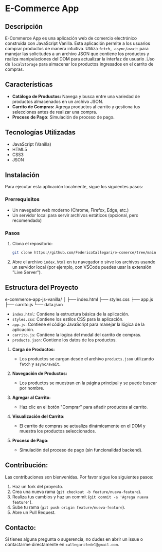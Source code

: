 # E-Commerce App

## Descripción

E-Commerce App es una aplicación web de comercio electrónico construida con JavaScript Vanilla. Esta aplicación permite a los usuarios comprar productos de manera intuitiva. Utiliza `fetch, async/await` para manejar las solicitudes a un archivo JSON que contiene los productos y realiza manipulaciones del DOM para actualizar la interfaz de usuario .Uso de `localStorage` para almacenar los productos ingresados en el carrito de compras.

## Características

- **Catálogo de Productos:** Navega y busca entre una variedad de productos almacenados en un archivo JSON.
- **Carrito de Compras:** Agrega productos al carrito y gestiona tus selecciones antes de realizar una compra.
- **Proceso de Pago:** Simulación de proceso de pago.

## Tecnologías Utilizadas

- JavaScript (Vanilla)
- HTML5
- CSS3
- JSON

## Instalación

Para ejecutar esta aplicación localmente, sigue los siguientes pasos:

### Prerrequisitos

- Un navegador web moderno (Chrome, Firefox, Edge, etc.)
- Un servidor local para servir archivos estáticos (opcional, pero recomendado)

### Pasos

1. Clona el repositorio:
    ```bash
    git clone https://github.com/FedericoCallegari/e-comerce/tree/main
    ```

2. Abre el archivo `index.html` en tu navegador o sirve los archivos usando un servidor local (por ejemplo, con VSCode puedes usar la extensión "Live Server").

## Estructura del Proyecto

e-commerce-app-js-vanilla/
│
├── index.html
├── styles.css
├── app.js
├── carrito.js
└── data.json

- `index.html`: Contiene la estructura básica de la aplicación.
- `styles.css`: Contiene los estilos CSS para la aplicación.
- `app.js`: Contiene el código JavaScript para manejar la lógica de la aplicación.
- `carrito.js`: Contiene la logica del modal del carrito de compras.
- `products.json`: Contiene los datos de los productos.

1. **Carga de Productos:**
   - Los productos se cargan desde el archivo `products.json` utilizando `fetch` y `async/await`.

2. **Navegación de Productos:**
   - Los productos se muestran en la página principal y se puede buscar por nombre.

3. **Agregar al Carrito:**
   - Haz clic en el botón "Comprar" para añadir productos al carrito.

4. **Visualización del Carrito:**
   - El carrito de compras se actualiza dinámicamente en el DOM y muestra los productos seleccionados.

5. **Proceso de Pago:**
   - Simulación del proceso de pago (sin funcionalidad backend).

## Contribución:

Las contribuciones son bienvenidas. Por favor sigue los siguientes pasos:

1. Haz un fork del proyecto.
2. Crea una nueva rama (`git checkout -b feature/nueva-feature`).
3. Realiza tus cambios y haz un commit (`git commit -a 'Agrega nueva feature'`).
4. Sube tu rama (`git push origin feature/nueva-feature`).
5. Abre un Pull Request.

## Contacto:

Si tienes alguna pregunta o sugerencia, no dudes en abrir un issue o contactarme directamente en `callegarifede1@gmail.com`.

